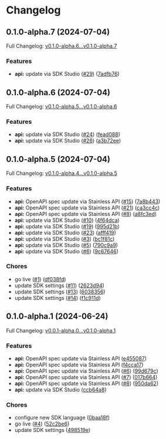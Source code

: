 # Changelog

## 0.1.0-alpha.7 (2024-07-04)

Full Changelog: [v0.1.0-alpha.6...v0.1.0-alpha.7](https://github.com/scaleapi/sgp-python/compare/v0.1.0-alpha.6...v0.1.0-alpha.7)

### Features

* **api:** update via SDK Studio ([#29](https://github.com/scaleapi/sgp-python/issues/29)) ([7adfb76](https://github.com/scaleapi/sgp-python/commit/7adfb76e9c28ac9d33a4c6603026e0b086bb731c))

## 0.1.0-alpha.6 (2024-07-04)

Full Changelog: [v0.1.0-alpha.5...v0.1.0-alpha.6](https://github.com/scaleapi/sgp-python/compare/v0.1.0-alpha.5...v0.1.0-alpha.6)

### Features

* **api:** update via SDK Studio ([#24](https://github.com/scaleapi/sgp-python/issues/24)) ([fead088](https://github.com/scaleapi/sgp-python/commit/fead0884a8ebbea6ca645152452c8e4960b30044))
* **api:** update via SDK Studio ([#26](https://github.com/scaleapi/sgp-python/issues/26)) ([a3b72ee](https://github.com/scaleapi/sgp-python/commit/a3b72ee35698610b5adfa4c4be881a7eed728a56))

## 0.1.0-alpha.5 (2024-07-04)

Full Changelog: [v0.1.0-alpha.4...v0.1.0-alpha.5](https://github.com/scaleapi/sgp-python/compare/v0.1.0-alpha.4...v0.1.0-alpha.5)

### Features

* **api:** OpenAPI spec update via Stainless API ([#15](https://github.com/scaleapi/sgp-python/issues/15)) ([7a8b443](https://github.com/scaleapi/sgp-python/commit/7a8b44379fa71c1d400bda091fb98604629011f4))
* **api:** OpenAPI spec update via Stainless API ([#21](https://github.com/scaleapi/sgp-python/issues/21)) ([ca3cc4c](https://github.com/scaleapi/sgp-python/commit/ca3cc4c1da20e2197b30d846fab8e289cac064bc))
* **api:** OpenAPI spec update via Stainless API ([#8](https://github.com/scaleapi/sgp-python/issues/8)) ([a8fc3ed](https://github.com/scaleapi/sgp-python/commit/a8fc3ed5374b6ee8bb49bc88a9d2aecad2f19cfe))
* **api:** update via SDK Studio ([#10](https://github.com/scaleapi/sgp-python/issues/10)) ([4f64dca](https://github.com/scaleapi/sgp-python/commit/4f64dcad327bd2bb90775eb94a42888133f77b7b))
* **api:** update via SDK Studio ([#19](https://github.com/scaleapi/sgp-python/issues/19)) ([995d21b](https://github.com/scaleapi/sgp-python/commit/995d21b024c46b082846fc10338b79c7ce51b4d7))
* **api:** update via SDK Studio ([#23](https://github.com/scaleapi/sgp-python/issues/23)) ([afff419](https://github.com/scaleapi/sgp-python/commit/afff419283ae1f34caa2b2628e337d89e6d4fbec))
* **api:** update via SDK Studio ([#3](https://github.com/scaleapi/sgp-python/issues/3)) ([bc1f81c](https://github.com/scaleapi/sgp-python/commit/bc1f81c8da42dfb322b8dff9426aa8d1fc30dc32))
* **api:** update via SDK Studio ([#5](https://github.com/scaleapi/sgp-python/issues/5)) ([790c9a9](https://github.com/scaleapi/sgp-python/commit/790c9a906eba5efc092cc947b70e477db8c37de7))
* **api:** update via SDK Studio ([#6](https://github.com/scaleapi/sgp-python/issues/6)) ([9c67646](https://github.com/scaleapi/sgp-python/commit/9c67646eadb1c965495c846930ac8d34c15ceaae))


### Chores

* go live ([#1](https://github.com/scaleapi/sgp-python/issues/1)) ([df038fd](https://github.com/scaleapi/sgp-python/commit/df038fdb21d0ccd3ee2bc59926c2a781817dd129))
* update SDK settings ([#11](https://github.com/scaleapi/sgp-python/issues/11)) ([2623d94](https://github.com/scaleapi/sgp-python/commit/2623d94f585d8fdf8cbcb7f9b9c20664d7b50fa4))
* update SDK settings ([#13](https://github.com/scaleapi/sgp-python/issues/13)) ([6038356](https://github.com/scaleapi/sgp-python/commit/6038356b7bb203e2444109ddb503c3c4dd903dd9))
* update SDK settings ([#14](https://github.com/scaleapi/sgp-python/issues/14)) ([f1c911d](https://github.com/scaleapi/sgp-python/commit/f1c911d17568fac7c4d18008434900fb1c5b3b89))

## 0.1.0-alpha.1 (2024-06-24)

Full Changelog: [v0.0.1-alpha.0...v0.1.0-alpha.1](https://github.com/anishxyz/sgp-py/compare/v0.0.1-alpha.0...v0.1.0-alpha.1)

### Features

* **api:** OpenAPI spec update via Stainless API ([e455087](https://github.com/anishxyz/sgp-py/commit/e455087db23b8a6f51a13c3f1fc9e8c4f30a694c))
* **api:** OpenAPI spec update via Stainless API ([f4cca17](https://github.com/anishxyz/sgp-py/commit/f4cca17e9e7bc377b3bc77f0e31e8534a5a6ef8b))
* **api:** OpenAPI spec update via Stainless API ([#6](https://github.com/anishxyz/sgp-py/issues/6)) ([99d679c](https://github.com/anishxyz/sgp-py/commit/99d679cc7272ee03b5cef428679c505f79c4f371))
* **api:** OpenAPI spec update via Stainless API ([#7](https://github.com/anishxyz/sgp-py/issues/7)) ([017b664](https://github.com/anishxyz/sgp-py/commit/017b664d764ad12038efaff14582e86d555ad9fc))
* **api:** OpenAPI spec update via Stainless API ([#8](https://github.com/anishxyz/sgp-py/issues/8)) ([950da62](https://github.com/anishxyz/sgp-py/commit/950da629e44c9a6a874bcd7cefd657e77e1b6411))
* **api:** update via SDK Studio ([ccb64a8](https://github.com/anishxyz/sgp-py/commit/ccb64a8ecf1117cf243f1ec2e335788c6ea03816))


### Chores

* configure new SDK language ([0baa18f](https://github.com/anishxyz/sgp-py/commit/0baa18fae3ba9744c6e6b63a4d2a4d735b71dfde))
* go live ([#4](https://github.com/anishxyz/sgp-py/issues/4)) ([52c2be6](https://github.com/anishxyz/sgp-py/commit/52c2be63fe9a683e8a7f0194dade56cb3ccbbfe9))
* update SDK settings ([498519e](https://github.com/anishxyz/sgp-py/commit/498519e96388cf2318320a6ba9e2dc65136c39a2))
